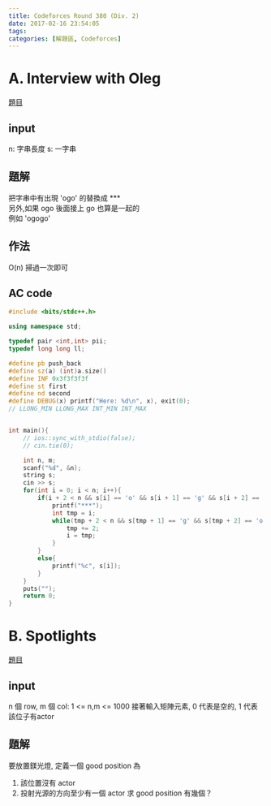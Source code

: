 ```yaml
---
title: Codeforces Round 380 (Div. 2)
date: 2017-02-16 23:54:05
tags:
categories: [解題區, Codeforces]
---
```


# A. Interview with Oleg
[題目](http://codeforces.com/contest/738/problem/A)

## input
n: 字串長度
s: 一字串

## 題解
把字串中有出現 'ogo' 的替換成 *** <br>
另外,如果 ogo 後面接上 go 也算是一起的<br>
例如 'ogogo'

## 作法
O(n) 掃過一次即可

## AC code
```cpp
#include <bits/stdc++.h>

using namespace std;

typedef pair <int,int> pii;
typedef long long ll;

#define pb push_back
#define sz(a) (int)a.size()
#define INF 0x3f3f3f3f
#define st first
#define nd second
#define DEBUG(x) printf("Here: %d\n", x), exit(0);
// LLONG_MIN LLONG_MAX INT_MIN INT_MAX


int main(){
    // ios::sync_with_stdio(false);
    // cin.tie(0);

	int n, m;
	scanf("%d", &n);
	string s;
	cin >> s;
	for(int i = 0; i < n; i++){
		if(i + 2 < n && s[i] == 'o' && s[i + 1] == 'g' && s[i + 2] == 'o'){
			printf("***");
			int tmp = i;
			while(tmp + 2 < n && s[tmp + 1] == 'g' && s[tmp + 2] == 'o'){
				tmp += 2;
				i = tmp;
			}
		}
		else{
			printf("%c", s[i]);
		}
	}
	puts("");
    return 0;
}
```

# B. Spotlights
[題目](http://codeforces.com/contest/738/problem/B)

## input
n 個 row, m 個 col: 1 <= n,m <= 1000
接著輸入矩陣元素, 0 代表是空的, 1 代表該位子有actor

## 題解
要放置鎂光燈, 定義一個 good position 為
1. 該位置沒有 actor
2. 投射光源的方向至少有一個 actor
求 good position 有幾個？
